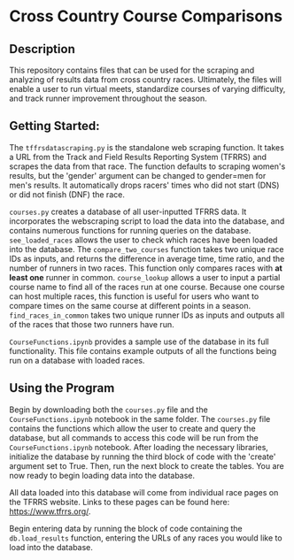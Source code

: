 # Cross Country Course Comparisons
## Description
This repository contains files that can be used for the scraping and analyzing of results data from cross country races. Ultimately, the files will enable a user to run virtual meets, standardize courses of varying difficulty, and track runner improvement throughout the season.

## Getting Started:
The `tffrsdatascraping.py` is the standalone web scraping function. It takes a URL from the Track and Field Results Reporting System (TFRRS) and scrapes the data from that race. The function defaults to scraping women's results, but the 'gender' argument can be changed to gender=men for men's results. It automatically drops racers' times who did not start (DNS) or did not finish (DNF) the race. 

`courses.py` creates a database of all user-inputted TFRRS data. It incorporates the webscraping script to load the data into the database, and contains numerous functions for running queries on the database. `see_loaded_races` allows the user to check which races have been loaded into the database. The `compare_two_courses` function takes two unique race IDs as inputs, and returns the difference in average time, time ratio, and the number of runners in two races. This function only compares races with **at least one** runner in common. `course_lookup` allows a user to input a partial course name to find all of the races run at one course. Because one course can host multiple races, this function is useful for users who want to compare times on the same course at different points in a season. `find_races_in_common` takes two unique runner IDs as inputs and outputs all of the races that those two runners have run. 

`CourseFunctions.ipynb` provides a sample use of the database in its full functionality. This file contains example outputs of all the functions being run on a database with loaded races. 

## Using the Program

Begin by downloading both the `courses.py` file and the `CourseFunctions.ipynb` notebook in the same folder. The `courses.py` file contains the functions which allow the user to create and query the database, but all commands to access this code will be run from the `CourseFunctions.ipynb` notebook. After loading the necessary libraries, initialize the database by running the third block of code with the 'create' argument set to True. Then, run the next block to create the tables. You are now ready to begin loading data into the database.

All data loaded into this database will come from individual race pages on the TFRRS website. Links to these pages can be found here: https://www.tfrrs.org/.

Begin entering data by running the block of code containing the `db.load_results` function, entering the URLs of any races you would like to load into the database.


